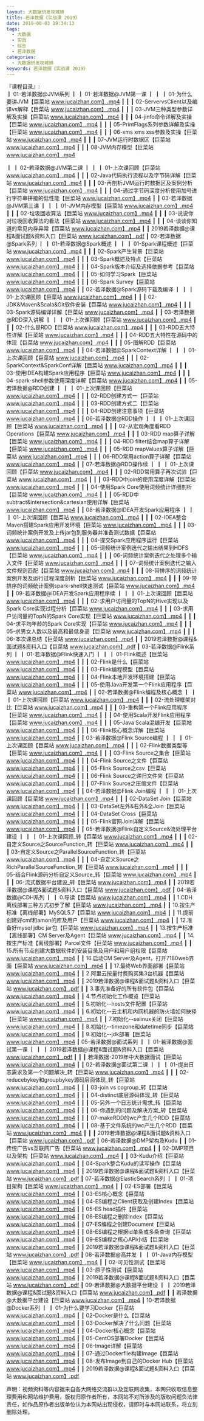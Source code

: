 ```yaml
---
layout: 大数据研发攻城狮
title: 若泽数据《实战课 2019》
date: 2019-08-03 19:34:13
tags:
  - 大数据
  - 实战
  - 综合
  - 若泽数据 
categories:
  - 大数据研发攻城狮
keywords: 若泽数据《实战课 2019》
---
```

『课程目录』:  
┃  01-若泽数据@JVM系列
┃  ┃  01-若泽数据@JVM第一课
┃  ┃  ┃  01-为什么要讲JVM【巨菜站 www.jucaizhan.com】.mp4
┃  ┃  ┃  02-ServervsClient以及编译vs解释【巨菜站 www.jucaizhan.com】.mp4
┃  ┃  ┃  03-JVM三种类型参数详解及实操【巨菜站 www.jucaizhan.com】.mp4
┃  ┃  ┃  04-jinfo命令详解及实操【巨菜站 www.jucaizhan.com】.mp4
┃  ┃  ┃  05-PrintFlags系列参数详解及实操【巨菜站 www.jucaizhan.com】.mp4
┃  ┃  ┃  06-xms xms xss参数及实操【巨菜站 www.jucaizhan.com】.mp4
┃  ┃  ┃  07-JVM运行时数据区【巨菜站 www.jucaizhan.com】.mp4
┃  ┃  ┃  08-JVM内存模型【巨菜站 www.jucaizhan.com】.mp4
<!-- more -->
┃  ┃  02-若泽数据@JVM第二课
┃  ┃  ┃  01-上次课回顾【巨菜站 www.jucaizhan.com】.mp4
┃  ┃  ┃  02-Java代码执行流程以及字节码详解【巨菜站 www.jucaizhan.com】.mp4
┃  ┃  ┃  03-再剖析JVM运行时数据区及案例分析【巨菜站 www.jucaizhan.com】.mp4
┃  ┃  ┃  04-通过字节码深度分析使用加号进行字符串拼接的低性能【巨菜站 www.jucaizhan.com】.mp4
┃  ┃  03-若泽数据@JVM第三课
┃  ┃  ┃  01-JVM内存模型【巨菜站 www.jucaizhan.com】.mp4
┃  ┃  ┃  02-垃圾回收算法【巨菜站 www.jucaizhan.com】.mp4
┃  ┃  ┃  03-说说你对垃圾回收算法的看法【巨菜站 www.jucaizhan.com】.mp4
┃  ┃  ┃  04-谈谈你知道的常见内存异常【巨菜站 www.jucaizhan.com】.mp4
┃  ┃  2019若泽数据@课程&面试题&资料入口【巨菜站 www.jucaizhan.com】.pdf
┃  02-若泽数据@Spark系列
┃  ┃  01-若泽数据@Spark概述
┃  ┃  ┃  01-Spark课程概述【巨菜站 www.jucaizhan.com】.mp4
┃  ┃  ┃  02-Spark产生背景【巨菜站 www.jucaizhan.com】.mp4
┃  ┃  ┃  03-Spark概述及特点【巨菜站 www.jucaizhan.com】.mp4
┃  ┃  ┃  04-Spark版本介绍及选择依据参考【巨菜站 www.jucaizhan.com】.mp4
┃  ┃  ┃  05-如何学习Spark【巨菜站 www.jucaizhan.com】.mp4
┃  ┃  ┃  06-Spark Survey【巨菜站 www.jucaizhan.com】.mp4
┃  ┃  02-若泽数据@Spark源码下载及编译
┃  ┃  ┃  01-上次课回顾【巨菜站 www.jucaizhan.com】.mp4
┃  ┃  ┃  02-JDK&Maven&Scala&Git软件安装【巨菜站 www.jucaizhan.com】.mp4
┃  ┃  ┃  03-Spark源码编译详解【巨菜站 www.jucaizhan.com】.mp4
┃  ┃  03-若泽数据@RDD深入讲解
┃  ┃  ┃  01-上次课回顾【巨菜站 www.jucaizhan.com】.mp4
┃  ┃  ┃  02-什么是RDD【巨菜站 www.jucaizhan.com】.mp4
┃  ┃  ┃  03-RDD五大特性详解【巨菜站 www.jucaizhan.com】.mp4
┃  ┃  ┃  04-RDD五大特性在源码中的体现【巨菜站 www.jucaizhan.com】.mp4
┃  ┃  ┃  05-图解RDD【巨菜站 www.jucaizhan.com】.mp4
┃  ┃  04-若泽数据@SparkContext详解
┃  ┃  ┃  01-上次课回顾【巨菜站 www.jucaizhan.com】.mp4
┃  ┃  ┃  02-SparkContext&SparkConf详解【巨菜站 www.jucaizhan.com】.mp4
┃  ┃  ┃  03-使用IDEA构建Spark应用程序【巨菜站 www.jucaizhan.com】.mp4
┃  ┃  ┃  04-spark-shell参数使用深度详解【巨菜站 www.jucaizhan.com】.mp4
┃  ┃  05-若泽数据@RDD创建
┃  ┃  ┃  01-上次课回顾【巨菜站 www.jucaizhan.com】.mp4
┃  ┃  ┃  02-RDD创建方式一【巨菜站 www.jucaizhan.com】.mp4
┃  ┃  ┃  03-RDD创建方式二【巨菜站 www.jucaizhan.com】.mp4
┃  ┃  ┃  04-RDD创建注意事项【巨菜站 www.jucaizhan.com】.mp4
┃  ┃  06-若泽数据@RDD操作
┃  ┃  ┃  01-上次课回顾【巨菜站 www.jucaizhan.com】.mp4
┃  ┃  ┃  02-从宏观角度看RDD Operations【巨菜站 www.jucaizhan.com】.mp4
┃  ┃  ┃  03-RDD map算子详解【巨菜站 www.jucaizhan.com】.mp4
┃  ┃  ┃  04-RDD filter结合map算子详解【巨菜站 www.jucaizhan.com】.mp4
┃  ┃  ┃  05-RDD mapValues算子详解【巨菜站 www.jucaizhan.com】.mp4
┃  ┃  ┃  06-RDD常用action算子详解【巨菜站 www.jucaizhan.com】.mp4
┃  ┃  07-若泽数据@RDD操作续
┃  ┃  ┃  01-上次课回顾【巨菜站 www.jucaizhan.com】.mp4
┃  ┃  ┃  02-RDD常用算子再次试验【巨菜站 www.jucaizhan.com】.mp4
┃  ┃  ┃  03-RDD中join的使用深度详解【巨菜站 www.jucaizhan.com】.mp4
┃  ┃  ┃  04-使用Spark Core使用词频统计详细剖析【巨菜站 www.jucaizhan.com】.mp4
┃  ┃  ┃  05-RDD中subtract&intersection&cartesian使用详解【巨菜站 www.jucaizhan.com】.mp4
┃  ┃  08-若泽数据@IDEA开发Spark应用程序
┃  ┃  ┃  01-上次课回顾【巨菜站 www.jucaizhan.com】.mp4
┃  ┃  ┃  02-IDEA整合Maven搭建Spark应用开发环境【巨菜站 www.jucaizhan.com】.mp4
┃  ┃  ┃  03-词频统计案例开发及上传jar包到服务器并准备测试数据【巨菜站 www.jucaizhan.com】.mp4
┃  ┃  ┃  04-提交Spark应用程序运行【巨菜站 www.jucaizhan.com】.mp4
┃  ┃  ┃  05-词频统计案例迭代之输出结果到HDFS【巨菜站 www.jucaizhan.com】.mp4
┃  ┃  ┃  06-词频统计案例迭代之处理多个输入文件【巨菜站 www.jucaizhan.com】.mp4
┃  ┃  ┃  07-词频统计案例迭代之输入文件规则匹配【巨菜站 www.jucaizhan.com】.mp4
┃  ┃  ┃  08-带排序的词频统计案例开发及运行过程深度剖析【巨菜站 www.jucaizhan.com】.mp4
┃  ┃  ┃  09-带排序的词频统计案例spark-shell快速测试【巨菜站 www.jucaizhan.com】.mp4
┃  ┃  09-若泽数据@IDEA开发Spark应用程序续
┃  ┃  ┃  01-上次课回顾【巨菜站 www.jucaizhan.com】.mp4
┃  ┃  ┃  02-求用户访问量的TopN的Hive实现以及Spark Core实现过程分析【巨菜站 www.jucaizhan.com】.mp4
┃  ┃  ┃  03-求用户访问量的TopN的Spark Core实现【巨菜站 www.jucaizhan.com】.mp4
┃  ┃  ┃  04-求平均年龄的Spark Core实现【巨菜站 www.jucaizhan.com】.mp4
┃  ┃  ┃  05-求男女人数以及最高和最低身高【巨菜站 www.jucaizhan.com】.mp4
┃  ┃  ┃  06-本次课总结【巨菜站 www.jucaizhan.com】.mp4
┃  ┃  2019若泽数据@课程&面试题&资料入口【巨菜站 www.jucaizhan.com】.pdf
┃  03-若泽数据@Flink系列
┃  ┃  01-若泽数据@Flink快速入门
┃  ┃  ┃  01-Flink概述【巨菜站 www.jucaizhan.com】.mp4
┃  ┃  ┃  02-Flink是什么【巨菜站 www.jucaizhan.com】.mp4
┃  ┃  ┃  03-Flink编程模型【巨菜站 www.jucaizhan.com】.mp4
┃  ┃  ┃  04-Flink本地开发环境搭建【巨菜站 www.jucaizhan.com】.mp4
┃  ┃  ┃  05-使用Java开发第一个Flink应用程序【巨菜站 www.jucaizhan.com】.mp4
┃  ┃  02-若泽数据@Flink编程及核心概念
┃  ┃  ┃  01-上次课回顾【巨菜站 www.jucaizhan.com】.mp4
┃  ┃  ┃  02-流处理框架对比【巨菜站 www.jucaizhan.com】.mp4
┃  ┃  ┃  03-重构第一个Flink应用程序【巨菜站 www.jucaizhan.com】.mp4
┃  ┃  ┃  04-使用Scala开发Flink应用程序【巨菜站 www.jucaizhan.com】.mp4
┃  ┃  ┃  05-Java Scala混编开发【巨菜站 www.jucaizhan.com】.mp4
┃  ┃  ┃  06-Flink核心概念详解【巨菜站 www.jucaizhan.com】.mp4
┃  ┃  03-若泽数据@Flink Source编程
┃  ┃  ┃  01-上次课回顾【巨菜站 www.jucaizhan.com】.mp4
┃  ┃  ┃  02-Flink数据类型等【巨菜站 www.jucaizhan.com】.mp4
┃  ┃  ┃  03-Flink Source之集合【巨菜站 www.jucaizhan.com】.mp4
┃  ┃  ┃  04-Flink Source之文件【巨菜站 www.jucaizhan.com】.mp4
┃  ┃  ┃  05-Flink Source之csv【巨菜站 www.jucaizhan.com】.mp4
┃  ┃  ┃  06-Flink Source之递归文件夹【巨菜站 www.jucaizhan.com】.mp4
┃  ┃  ┃  07-Flink Source之压缩文件【巨菜站 www.jucaizhan.com】.mp4
┃  ┃  04-若泽数据@Flink Join编程
┃  ┃  ┃  01-上次课回顾【巨菜站 www.jucaizhan.com】.mp4
┃  ┃  ┃  02-DataSet Join【巨菜站 www.jucaizhan.com】.mp4
┃  ┃  ┃  03-DataSet左外&右外&全Join【巨菜站 www.jucaizhan.com】.mp4
┃  ┃  ┃  04-DataSet Cross【巨菜站 www.jucaizhan.com】.mp4
┃  ┃  ┃  05-Flink官网Join详解【巨菜站 www.jucaizhan.com】.mp4
┃  ┃  05-若泽数据@Flink自定义Source&流处理平台建设
┃  ┃  ┃  01-上次课回顾_转【巨菜站 www.jucaizhan.com】.mp4
┃  ┃  ┃  02-自定义Source之SourceFunction_转【巨菜站 www.jucaizhan.com】.mp4
┃  ┃  ┃  03-自定义Source之ParallelSourceFunction_转【巨菜站 www.jucaizhan.com】.mp4
┃  ┃  ┃  04-自定义Source之RichParallelSourceFunction_转【巨菜站 www.jucaizhan.com】.mp4
┃  ┃  ┃  05-结合Flink源码分析自定义Source_转【巨菜站 www.jucaizhan.com】.mp4
┃  ┃  ┃  06-流式数据平台建设_转【巨菜站 www.jucaizhan.com】.mp4
┃  ┃  2019若泽数据@课程&面试题&资料入口【巨菜站 www.jucaizhan.com】.pdf
┃  04-若泽数据@CDH系列
┃  ┃  0.导读【巨菜站 www.jucaizhan.com】.mp4
┃  ┃  1.CDH离线部署三种方式初步了解【巨菜站 www.jucaizhan.com】.mp4
┃  ┃  10.按生产标准【离线部署】MySQL5.7【巨菜站 www.jucaizhan.com】.mp4
┃  ┃  11.提前创建好cmf和amon的库及用户【巨菜站 www.jucaizhan.com】.mp4
┃  ┃  12.准备好mysql jdbc jar包【巨菜站 www.jucaizhan.com】.mp4
┃  ┃  13.按生产标准【离线部署】CM Server及Agent【巨菜站 www.jucaizhan.com】.mp4
┃  ┃  14.按生产标准【离线部署】Parcel文件【巨菜站 www.jucaizhan.com】.mp4
┃  ┃  15.所有节点创建大数据软件的安装目录及用户和用户组权限【巨菜站 www.jucaizhan.com】.mp4
┃  ┃  16.启动CM Server及Agent，打开7180web界面【巨菜站 www.jucaizhan.com】.mp4
┃  ┃  17.最终Web界面部署【巨菜站 www.jucaizhan.com】.mp4
┃  ┃  2.阿里云按量付费购买集3台机器【巨菜站 www.jucaizhan.com】.mp4
┃  ┃  2019若泽数据@课程&面试题&资料入口【巨菜站 www.jucaizhan.com】.pdf
┃  ┃  3.事先准备好的所有软件包【巨菜站 www.jucaizhan.com】.mp4
┃  ┃  4.节点初始化工作概览【巨菜站 www.jucaizhan.com】.mp4
┃  ┃  5.初始化--hosts文件配置【巨菜站 www.jucaizhan.com】.mp4
┃  ┃  6.初始化--云主机和内网机器的防火墙如何抉择【巨菜站 www.jucaizhan.com】.mp4
┃  ┃  7.初始化--selinux关闭【巨菜站 www.jucaizhan.com】.mp4
┃  ┃  8.初始化--timezone和datetime同步【巨菜站 www.jucaizhan.com】.mp4
┃  ┃  9.初始化--jdk部署【巨菜站 www.jucaizhan.com】.mp4
┃  05-若泽数据@面试系列
┃  ┃  01-若泽数据@面试第一课
┃  ┃  ┃  2019若泽数据@课程&面试题&资料入口【巨菜站 www.jucaizhan.com】.pdf
┃  ┃  ┃  若泽数据-2019年中大数据面试【巨菜站 www.jucaizhan.com】.mp4
┃  ┃  02-若泽数据@面试第二课
┃  ┃  ┃  01-提出日志需求及第一个问题解决_转【巨菜站 www.jucaizhan.com】.mp4
┃  ┃  ┃  02-reducebykey和groupbykey源码层面体现_转【巨菜站 www.jucaizhan.com】.mp4
┃  ┃  ┃  03-join vs cogroup_转【巨菜站 www.jucaizhan.com】.mp4
┃  ┃  ┃  04-distinct底层源码体现_转【巨菜站 www.jucaizhan.com】.mp4
┃  ┃  ┃  05-另外一个日志统计需求_转【巨菜站 www.jucaizhan.com】.mp4
┃  ┃  ┃  06-你遇到的问题及解决方案_转【巨菜站 www.jucaizhan.com】.mp4
┃  ┃  ┃  07-makeRDD的wc产生几个RDD【巨菜站 www.jucaizhan.com】.mp4
┃  ┃  ┃  08-基于文件系统的wc产生几个RDD【巨菜站 www.jucaizhan.com】.mp4
┃  ┃  ┃  2019若泽数据@课程&面试题&资料入口【巨菜站 www.jucaizhan.com】.pdf
┃  06-若泽数据@DMP架构及Kudu
┃  ┃  01-传统广告vs互联网广告【巨菜站 www.jucaizhan.com】.mp4
┃  ┃  02-DMP项目以及架构【巨菜站 www.jucaizhan.com】.mp4
┃  ┃  03-Kudu介绍【巨菜站 www.jucaizhan.com】.mp4
┃  ┃  04-Spark整合Kudu的读写操作【巨菜站 www.jucaizhan.com】.mp4
┃  ┃  2019若泽数据@课程&面试题&资料入口【巨菜站 www.jucaizhan.com】.pdf
┃  07-若泽数据@ElasticSearch系列
┃  ┃  01-项目架构【巨菜站 www.jucaizhan.com】.mp4
┃  ┃  02-ES部署【巨菜站 www.jucaizhan.com】.mp4
┃  ┃  03-ES核心概念【巨菜站 www.jucaizhan.com】.mp4
┃  ┃  04-ES编程之Client获取及创建Index【巨菜站 www.jucaizhan.com】.mp4
┃  ┃  05-ES head插件【巨菜站 www.jucaizhan.com】.mp4
┃  ┃  06-ES编程之删除Index【巨菜站 www.jucaizhan.com】.mp4
┃  ┃  07-ES编程之创建Document【巨菜站 www.jucaizhan.com】.mp4
┃  ┃  08-ES编程之根据id单条或多条查询【巨菜站 www.jucaizhan.com】.mp4
┃  ┃  09-ES编程之核心API小结【巨菜站 www.jucaizhan.com】.mp4
┃  ┃  2019若泽数据@课程&面试题&资料入口【巨菜站 www.jucaizhan.com】.pdf
┃  08-若泽数据@高并发
┃  ┃  01-Java内存模型【巨菜站 www.jucaizhan.com】.mp4
┃  ┃  02-可见性测试【巨菜站 www.jucaizhan.com】.mp4
┃  ┃  03-原子性测试【巨菜站 www.jucaizhan.com】.mp4
┃  ┃  2019若泽数据@课程&面试题&资料入口【巨菜站 www.jucaizhan.com】.pdf
┃  09-若泽数据@大数据平台建设
┃  ┃  2019若泽数据@课程&面试题&资料入口【巨菜站 www.jucaizhan.com】.pdf
┃  ┃  若泽数据@大数据平台建设【巨菜站 www.jucaizhan.com】.mp4
┃  10-若泽数据@Docker系列
┃  ┃  01-为什么要学习Docker【巨菜站 www.jucaizhan.com】.mp4
┃  ┃  02-Docker是什么【巨菜站 www.jucaizhan.com】.mp4
┃  ┃  03-Docker解决了什么问题【巨菜站 www.jucaizhan.com】.mp4
┃  ┃  04-Docker核心概念【巨菜站 www.jucaizhan.com】.mp4
┃  ┃  05-CentOS部署Docker【巨菜站 www.jucaizhan.com】.mp4
┃  ┃  06-Image详解【巨菜站 www.jucaizhan.com】.mp4
┃  ┃  07-通过Dockerfile构建Image【巨菜站 www.jucaizhan.com】.mp4
┃  ┃  08-发布Image到自己的Docker Hub【巨菜站 www.jucaizhan.com】.mp4
┃  ┃  2019若泽数据@课程&面试题&资料入口【巨菜站 www.jucaizhan.com】.pdf
<div class="post-copyright">
    <div class="post-copyright__author">
      <span class="post-copyright-meta">声明：视频资料等内容据来自各大网络交流群以及互联网收集，本网只收取信息整理费用和网站维护费用，版权归原作者所有，本网站不对所涉及的版权问题负法律责任，如作品原作者出版单位认为本网站出现侵权，请即时与本网站联系，将立刻删除处理。 </span>
    </div>
</div>

<blockquote class="blockquote-center">

</blockquote>


